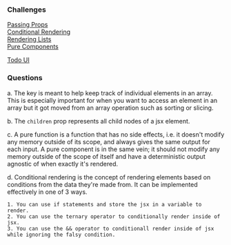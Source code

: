 ### Challenges
[Passing Props](passing-props/readme.md) \
[Conditional Rendering](conditional-rendering/readme.md) \
[Rendering Lists](rendering-lists/readme.md) \
[Pure Components](pure-components/readme.md)

[Todo UI](todo-ui/readme.md)

### Questions
a. The key is meant to help keep track of individual elements in an array. This is especially important for when you want to access an element in an array but it got moved from an array operation such as sorting or slicing.

b. The `children` prop represents all child nodes of a jsx element.

c. A pure function is a function that has no side effects, i.e. it doesn't modify any memory outside of its scope, and always gives the same output for each input. A pure component is in the same vein; it should not modify any memory outside of the scope of itself and have a deterministic output agnostic of when exactly it's rendered.

d. Conditional rendering is the concept of rendering elements based on conditions from the data they're made from. It can be implemented effectively in one of 3 ways.

    1. You can use if statements and store the jsx in a variable to render.
    2. You can use the ternary operator to conditionally render inside of jsx.
    3. You can use the && operator to conditionall render inside of jsx while ignoring the falsy condition.
